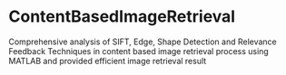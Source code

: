 # ContentBasedImageRetrieval
Comprehensive analysis of SIFT, Edge, Shape Detection and Relevance Feedback Techniques in content based image retrieval process using MATLAB and provided efficient image retrieval result
